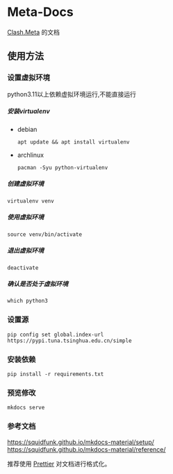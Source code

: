 # Meta-Docs

[Clash.Meta](https://github.com/MetaCubeX/Clash.Meta/tree/Alpha) 的文档

## 使用方法

### 设置虚拟环境

python3.11以上依赖虚拟环境运行,不能直接运行

##### 安装virtualenv

* debian
  ```shell
  apt update && apt install virtualenv
  ```
* archlinux
  ```shell
  pacman -Syu python-virtualenv
  ```

##### 创建虚拟环境

```shell
virtualenv venv
```

##### 使用虚拟环境

```shell
source venv/bin/activate
```

##### 退出虚拟环境

```shell
deactivate
```

##### 确认是否处于虚拟环境

```shell
which python3
```

### 设置源

```shell
pip config set global.index-url https://pypi.tuna.tsinghua.edu.cn/simple
```

### 安装依赖

```shell
pip install -r requirements.txt
```

### 预览修改

```shell
mkdocs serve
```

### 参考文档

https://squidfunk.github.io/mkdocs-material/setup/
https://squidfunk.github.io/mkdocs-material/reference/

推荐使用 [Prettier](https://marketplace.visualstudio.com/items?itemName=esbenp.prettier-vscode) 对文档进行格式化。
